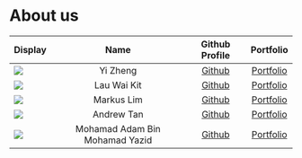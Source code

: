 # About us

Display | Name | Github Profile | Portfolio 
--------|:----:|:--------------:|:---------:
![](https://via.placeholder.com/100.png?text=Photo) | Yi Zheng | [Github](https://github.com/thaddyyz) | [Portfolio](docs/team/thaddyyz.md)
![](https://via.placeholder.com/100.png?text=Photo) | Lau Wai Kit | [Github](https://github.com/WaiKit-nus) | [Portfolio](docs/team/waikit-nus.md)
![](https://via.placeholder.com/100.png?text=Photo) | Markus Lim | [Github](https://github.com/markuslyq) | [Portfolio](docs/team/markuslyq.md)
![](https://via.placeholder.com/100.png?text=Photo) | Andrew Tan | [Github](https://github.com/andrewtkh1) | [Portfolio](docs/team/andrewtkh1.md)
![](https://via.placeholder.com/100.png?text=Photo) | Mohamad Adam Bin Mohamad Yazid | [Github](https://github.com/mohamad-adam8991) | [Portfolio](docs/team/mohamad-adam8991.md)
